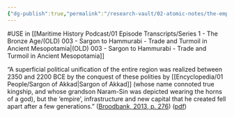 ```yaml
---
{"dg-publish":true,"permalink":"/research-vault/02-atomic-notes/the-empire-forged-by-sargon-of-akkad-was-rather-short-lived/"}
---
```


#USE in [[Maritime History Podcast/01 Episode Transcripts/Series 1 - The Bronze Age/(OLD) 003 - Sargon to Hammurabi - Trade and Turmoil in Ancient Mesopotamia\|(OLD) 003 - Sargon to Hammurabi - Trade and Turmoil in Ancient Mesopotamia]]

“A superficial political unification of the entire region was realized between 2350 and 2200 BCE by the conquest of these polities by [[Encyclopedia/01 People/Sargon of Akkad\|Sargon of Akkad]] (whose name connoted true kingship, and whose grandson Naram-Sin was depicted wearing the horns of a god), but the ‘empire’, infrastructure and new capital that he created fell apart after a few generations.” ([Broodbank, 2013, p. 276](zotero://select/library/items/IR54JIQG)) ([pdf](zotero://open-pdf/library/items/85K7BT2G?page=253&annotation=6IIRVMQL))